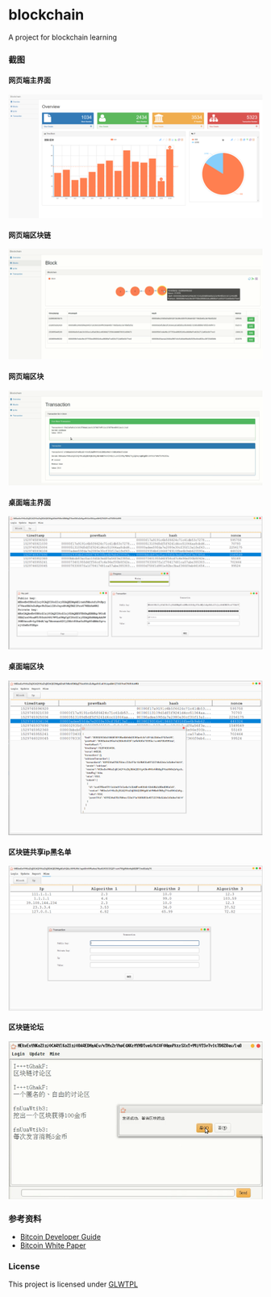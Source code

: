 # blockchain
A project for blockchain learning

### 截图

#### 网页端主界面
 ![界面](https://github.com/fzjcdt/blockchain/raw/master/screenshots/web_homepage.PNG)

#### 网页端区块链
 ![区块链](https://github.com/fzjcdt/blockchain/raw/master/screenshots/web_blockchain.PNG)

#### 网页端区块
 ![区块](https://github.com/fzjcdt/blockchain/raw/master/screenshots/web_block.PNG)

#### 桌面端主界面
 ![界面](https://github.com/fzjcdt/blockchain/raw/master/screenshots/desktop_main.PNG)

#### 桌面端区块
 ![区块](https://github.com/fzjcdt/blockchain/raw/master/screenshots/desktop_detail.PNG)

#### 区块链共享ip黑名单
 ![ip黑名单](https://github.com/fzjcdt/blockchain/raw/master/screenshots/desktop_ip_blacklist.PNG)

#### 区块链论坛
 ![论坛](https://github.com/fzjcdt/blockchain/raw/master/screenshots/forum.PNG)

### 参考资料

- [Bitcoin Developer Guide](https://bitcoin.org/en/developer-guide)
- [Bitcoin White Paper](https://github.com/GammaGao/bitcoinwhitepaper/blob/master/bitcoin_en.pdf)

### License
This project is licensed under [GLWTPL](./LICENSE)